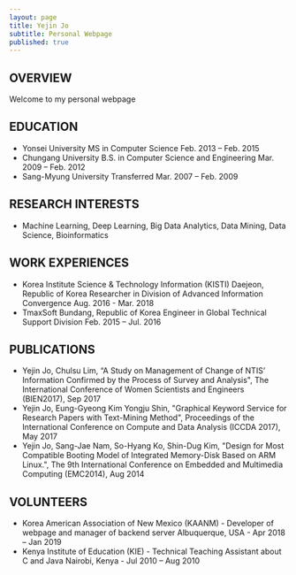 ```yaml
---
layout: page
title: Yejin Jo
subtitle: Personal Webpage
published: true
---
```



## OVERVIEW
Welcome to my personal webpage

## EDUCATION
- Yonsei University MS in Computer Science Feb. 2013 – Feb. 2015
- Chungang University B.S. in Computer Science and Engineering Mar. 2009 – Feb. 2012
- Sang-Myung University Transferred Mar. 2007 – Feb. 2009

## RESEARCH INTERESTS
- Machine Learning, Deep Learning, Big Data Analytics, Data Mining, Data Science, Bioinformatics

## WORK EXPERIENCES
- Korea Institute Science & Technology Information (KISTI) Daejeon, Republic of Korea
  Researcher in Division of Advanced Information Convergence Aug. 2016 - Mar. 2018
- TmaxSoft Bundang, Republic of Korea
  Engineer in Global Technical Support Division Feb. 2015 – Jul. 2016

## PUBLICATIONS
-	Yejin Jo, Chulsu Lim, “A Study on Management of Change of NTIS’ Information Confirmed by the Process of Survey and Analysis", The International Conference of Women Scientists and Engineers (BIEN2017), Sep 2017
-	Yejin Jo, Eung-Gyeong Kim Yongju Shin, "Graphical Keyword Service for Research Papers with Text-Mining Method", Proceedings of the International Conference on Compute and Data Analysis (ICCDA 2017), May 2017
-	Yejin Jo, Sang-Jae Nam, So-Hyang Ko, Shin-Dug Kim, "Design for Most Compatible Booting Model of Integrated Memory-Disk Based on ARM Linux.", The 9th International Conference on Embedded and Multimedia Computing (EMC2014), Aug 2014

## VOLUNTEERS
- Korea American Association of New Mexico (KAANM) - Developer of webpage and manager of backend server
  Albuquerque, USA - Apr 2018 – Jan 2019
- Kenya Institute of Education (KIE) - Technical Teaching Assistant about C and Java
  Nairobi, Kenya - Jul 2010 – Aug 2010
